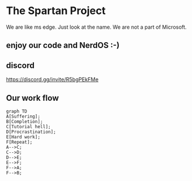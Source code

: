# The Spartan Project

We are like ms edge. Just look at the name. We are not a part of Microsoft.

## enjoy our code and NerdOS :-)

## discord

https://discord.gg/invite/R5bgPEkFMe
## Our work flow
```mermaid
graph TD
A[Suffering];
B[Completion];
C[Tutorial hell];
D[Procrastination];
E[Hard work];
F[Repeat];
A-->C;
C-->D;
D-->E;
E-->F;
F-->A;
F-->B;
```
